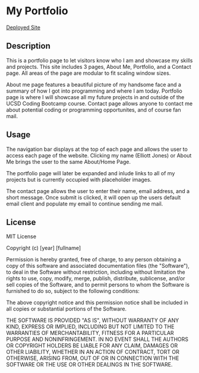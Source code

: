 # My Portfolio
[Deployed Site](https://joneselliott.github.io/Portfolio/)

## Description
This is a portfolio page to let visitors know who I am and showcase my skills and projects. This site includes 3 pages, About Me, Portfolio, and a Contact page. All areas of the page are modular to fit scaling window sizes.

About me page features a beautiful picture of my handsome face and a summary of how I got into programming and where I am today.
Portfolio page is where I will showcase all my future projects in and outside of the UCSD Coding Bootcamp course.
Contact page allows anyone to contact me about potential coding or programming opportunites, and of course fan mail.

## Usage
The navigation bar displays at the top of each page and allows the user to access each page of the website. Clicking my name (Elliott Jones) or About Me brings the user to the same About/Home Page.

The portfolio page will later be expanded and inlude links to all of my projects but is currently occupied with placeholder images.

The contact page allows the user to enter their name, email address, and a short message. Once submit is clicked, it will open up the users default email client and populate my email to continue sending me mail.

## License

MIT License

Copyright (c) [year] [fullname]

Permission is hereby granted, free of charge, to any person obtaining a copy
of this software and associated documentation files (the "Software"), to deal
in the Software without restriction, including without limitation the rights
to use, copy, modify, merge, publish, distribute, sublicense, and/or sell
copies of the Software, and to permit persons to whom the Software is
furnished to do so, subject to the following conditions:

The above copyright notice and this permission notice shall be included in all
copies or substantial portions of the Software.

THE SOFTWARE IS PROVIDED "AS IS", WITHOUT WARRANTY OF ANY KIND, EXPRESS OR
IMPLIED, INCLUDING BUT NOT LIMITED TO THE WARRANTIES OF MERCHANTABILITY,
FITNESS FOR A PARTICULAR PURPOSE AND NONINFRINGEMENT. IN NO EVENT SHALL THE
AUTHORS OR COPYRIGHT HOLDERS BE LIABLE FOR ANY CLAIM, DAMAGES OR OTHER
LIABILITY, WHETHER IN AN ACTION OF CONTRACT, TORT OR OTHERWISE, ARISING FROM,
OUT OF OR IN CONNECTION WITH THE SOFTWARE OR THE USE OR OTHER DEALINGS IN THE
SOFTWARE.